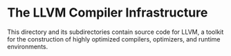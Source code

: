 # The LLVM Compiler Infrastructure

This directory and its subdirectories contain source code for LLVM,
a toolkit for the construction of highly optimized compilers,
optimizers, and runtime environments.
